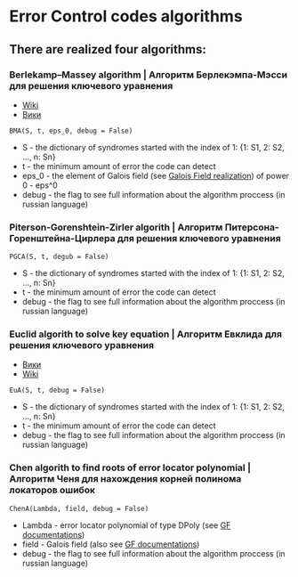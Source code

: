 # Error Control codes algorithms
## There are realized four algorithms:
### Berlekamp–Massey algorithm | Алгоритм Берлекэмпа-Мэсси для решения ключевого уравнения
+ [Wiki](https://en.wikipedia.org/wiki/Berlekamp%E2%80%93Massey_algorithm)
+ [Вики](https://ru.wikipedia.org/wiki/%D0%90%D0%BB%D0%B3%D0%BE%D1%80%D0%B8%D1%82%D0%BC_%D0%91%D0%B5%D1%80%D0%BB%D0%B5%D0%BA%D1%8D%D0%BC%D0%BF%D0%B0_%E2%80%94_%D0%9C%D1%8D%D1%81%D1%81%D0%B8)

```
BMA(S, t, eps_0, debug = False)
```
+ S - the dictionary of syndromes started with the index of 1: {1: S1, 2: S2, ..., n: Sn}
+ t - the minimum amount of error the code can detect
+ eps_0 - the element of Galois field (see [Galois Field realization](GFDoc.md)) of power 0 - eps^0
+ debug - the flag to see full information about the algorithm proccess (in russian language)

### Piterson-Gorenshtein-Zirler algorith | Алгоритм Питерсона-Горенштейна-Цирлера для решения ключевого уравнения
```
PGCA(S, t, degub = False)
```
+ S - the dictionary of syndromes started with the index of 1: {1: S1, 2: S2, ..., n: Sn}
+ t - the minimum amount of error the code can detect
+ debug - the flag to see full information about the algorithm proccess (in russian language)

### Euclid algorith to solve key equation | Алгоритм Евклида для решения ключевого уравнения
+ [Вики](https://ru.wikipedia.org/wiki/%D0%90%D0%BB%D0%B3%D0%BE%D1%80%D0%B8%D1%82%D0%BC_%D0%95%D0%B2%D0%BA%D0%BB%D0%B8%D0%B4%D0%B0)
+ [Wiki](https://en.wikipedia.org/wiki/Extended_Euclidean_algorithm)
```
EuA(S, t, debug = False)
```
+ S - the dictionary of syndromes started with the index of 1: {1: S1, 2: S2, ..., n: Sn}
+ t - the minimum amount of error the code can detect
+ debug - the flag to see full information about the algorithm proccess (in russian language)

### Chen algorith to find roots of error locator polynomial | Алгоритм Ченя для нахождения корней полинома локаторов ошибок
```
ChenA(Lambda, field, debug = False)
```
+ Lambda - error locator polynomial of type DPoly (see [GF documentations](GFDoc.md))
+ field  - Galois field (also see [GF documentations](GFDoc.md))
+ debug - the flag to see full information about the algorithm proccess (in russian language)
